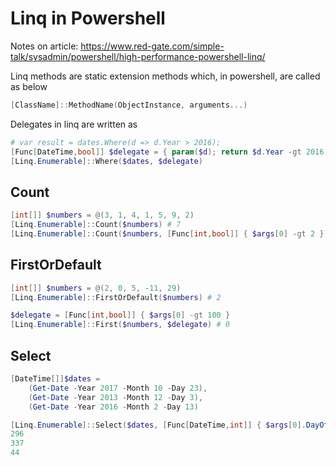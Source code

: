 # Linq in Powershell

Notes on article: https://www.red-gate.com/simple-talk/sysadmin/powershell/high-performance-powershell-linq/

Linq methods are static extension methods which, in powershell, are called as below

```powershell
[ClassName]::MethodName(ObjectInstance, arguments...)
```

Delegates in linq are written as

```powershell
# var result = dates.Where(d => d.Year > 2016);
[Func[DateTime,bool]] $delegate = { param($d); return $d.Year -gt 2016 }
[Linq.Enumerable]::Where($dates, $delegate)
```

## Count

```powershell
[int[]] $numbers = @(3, 1, 4, 1, 5, 9, 2)
[Linq.Enumerable]::Count($numbers) # 7
[Linq.Enumerable]::Count($numbers, [Func[int,bool]] { $args[0] -gt 2 }) # 4
```

## FirstOrDefault

```powershell
[int[]] $numbers = @(2, 0, 5, -11, 29)
[Linq.Enumerable]::FirstOrDefault($numbers) # 2

$delegate = [Func[int,bool]] { $args[0] -gt 100 }
[Linq.Enumerable]::First($numbers, $delegate) # 0
```

## Select

```powershell
[DateTime[]]$dates = 
    (Get-Date -Year 2017 -Month 10 -Day 23),
    (Get-Date -Year 2013 -Month 12 -Day 3),
    (Get-Date -Year 2016 -Month 2 -Day 13)

[Linq.Enumerable]::Select($dates, [Func[DateTime,int]] { $args[0].DayOfYear})
296
337
44
```